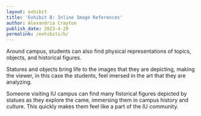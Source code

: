 ```yaml
---
layout: exhibit
title: 'Exhibit B: Inline Image References'
author: Alexandria Crayton
publish_date: 2023-4-20
permalink: /exhibits/b/
---
```


Around campus, students can also find physical representations of topics, objects, and historical figures.  

Statures and objects bring life to the images that they are depicting, making the viewer, in this case the students, feel imersed in the art that they are analyzing.

Someone visiting IU campus can find many fistorical figures depicted by statues as they explore the came, immersing them in campus history and culture. This quickly makes them feel like a part of the IU community.
